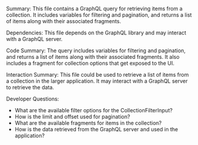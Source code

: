 Summary:
This file contains a GraphQL query for retrieving items from a collection. It includes variables for filtering and pagination, and returns a list of items along with their associated fragments.

Dependencies:
This file depends on the GraphQL library and may interact with a GraphQL server.

Code Summary:
The query includes variables for filtering and pagination, and returns a list of items along with their associated fragments. It also includes a fragment for collection options that get exposed to the UI.

Interaction Summary:
This file could be used to retrieve a list of items from a collection in the larger application. It may interact with a GraphQL server to retrieve the data.

Developer Questions:
- What are the available filter options for the CollectionFilterInput?
- How is the limit and offset used for pagination?
- What are the available fragments for items in the collection?
- How is the data retrieved from the GraphQL server and used in the application?